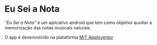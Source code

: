 # Eu Sei a Nota

_"Eu Sei a Nota"_ é um aplicativo android que tem como objetivo auxiliar a memorização das notas musicais naturais.

O app é desenvolvido na plataforma [MIT AppInventor](https://appinventor.mit.edu/)
